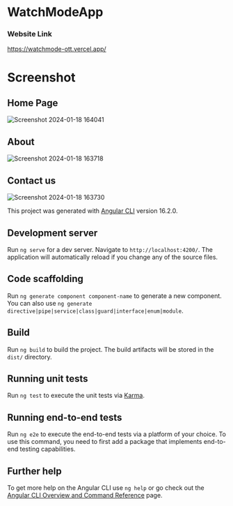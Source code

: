# WatchModeApp
### Website Link 
https://watchmode-ott.vercel.app/

# Screenshot 
## Home Page 
![Screenshot 2024-01-18 164041](https://github.com/mindexpert7546/watchmode-ott/assets/89348788/ca6247f0-0a4e-4b2b-a62a-28bb7abc7a83)

## About 
![Screenshot 2024-01-18 163718](https://github.com/mindexpert7546/watchmode-ott/assets/89348788/61e56d2e-842f-4d2c-9ded-51acc0375020)

## Contact us 
![Screenshot 2024-01-18 163730](https://github.com/mindexpert7546/watchmode-ott/assets/89348788/7f023eee-6dea-4939-b6d9-b82c03274be4)

This project was generated with [Angular CLI](https://github.com/angular/angular-cli) version 16.2.0.
## Development server

Run `ng serve` for a dev server. Navigate to `http://localhost:4200/`. The application will automatically reload if you change any of the source files.

## Code scaffolding

Run `ng generate component component-name` to generate a new component. You can also use `ng generate directive|pipe|service|class|guard|interface|enum|module`.

## Build

Run `ng build` to build the project. The build artifacts will be stored in the `dist/` directory.

## Running unit tests

Run `ng test` to execute the unit tests via [Karma](https://karma-runner.github.io).

## Running end-to-end tests

Run `ng e2e` to execute the end-to-end tests via a platform of your choice. To use this command, you need to first add a package that implements end-to-end testing capabilities.

## Further help

To get more help on the Angular CLI use `ng help` or go check out the [Angular CLI Overview and Command Reference](https://angular.io/cli) page.
